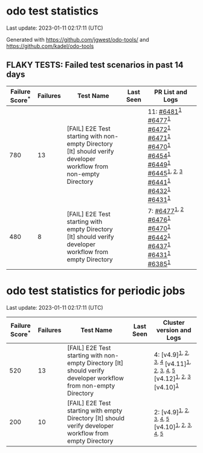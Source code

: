 # odo test statistics
Last update: 2023-01-11 02:17:11 (UTC)

Generated with https://github.com/jgwest/odo-tools/ and https://github.com/kadel/odo-tools
## FLAKY TESTS: Failed test scenarios in past 14 days
| Failure Score<sup>*</sup> | Failures | Test Name | Last Seen | PR List and Logs 
|---|---|---|---|---|
| 780 | 13 | [FAIL] E2E Test starting with non-empty Directory [It] should verify developer workflow from non-empty Directory |  | 11: [#6481](https://github.com/openshift/odo/pull/6481)<sup>[1](https://storage.googleapis.com/origin-ci-test/pr-logs/pull/redhat-developer_odo/6481/pull-ci-redhat-developer-odo-main-v4.11-integration-e2e/1612741117017591808/build-log.txt)</sup> [#6477](https://github.com/openshift/odo/pull/6477)<sup>[1](https://storage.googleapis.com/origin-ci-test/pr-logs/pull/redhat-developer_odo/6477/pull-ci-redhat-developer-odo-main-v4.11-integration-e2e/1612504345343954944/build-log.txt)</sup> [#6472](https://github.com/openshift/odo/pull/6472)<sup>[1](https://storage.googleapis.com/origin-ci-test/pr-logs/pull/redhat-developer_odo/6472/pull-ci-redhat-developer-odo-main-v4.11-integration-e2e/1611342717516779520/build-log.txt)</sup> [#6471](https://github.com/openshift/odo/pull/6471)<sup>[1](https://storage.googleapis.com/origin-ci-test/pr-logs/pull/redhat-developer_odo/6471/pull-ci-redhat-developer-odo-main-v4.11-integration-e2e/1611287391958470656/build-log.txt)</sup> [#6470](https://github.com/openshift/odo/pull/6470)<sup>[1](https://storage.googleapis.com/origin-ci-test/pr-logs/pull/redhat-developer_odo/6470/pull-ci-redhat-developer-odo-main-v4.11-integration-e2e/1611320529950609408/build-log.txt)</sup> [#6454](https://github.com/openshift/odo/pull/6454)<sup>[1](https://storage.googleapis.com/origin-ci-test/pr-logs/pull/redhat-developer_odo/6454/pull-ci-redhat-developer-odo-main-v4.11-integration-e2e/1611018605296619520/build-log.txt)</sup> [#6449](https://github.com/openshift/odo/pull/6449)<sup>[1](https://storage.googleapis.com/origin-ci-test/pr-logs/pull/redhat-developer_odo/6449/pull-ci-redhat-developer-odo-main-v4.11-integration-e2e/1610214540287414272/build-log.txt)</sup> [#6445](https://github.com/openshift/odo/pull/6445)<sup>[1](https://storage.googleapis.com/origin-ci-test/pr-logs/pull/redhat-developer_odo/6445/pull-ci-redhat-developer-odo-main-v4.11-integration-e2e/1609940889075978240/build-log.txt), [2](https://storage.googleapis.com/origin-ci-test/pr-logs/pull/redhat-developer_odo/6445/pull-ci-redhat-developer-odo-main-v4.11-integration-e2e/1609867105002328064/build-log.txt), [3](https://storage.googleapis.com/origin-ci-test/pr-logs/pull/redhat-developer_odo/6445/pull-ci-redhat-developer-odo-main-v4.11-integration-e2e/1610311121783230464/build-log.txt)</sup> [#6441](https://github.com/openshift/odo/pull/6441)<sup>[1](https://storage.googleapis.com/origin-ci-test/pr-logs/pull/redhat-developer_odo/6441/pull-ci-redhat-developer-odo-main-v4.11-integration-e2e/1609835275649814528/build-log.txt)</sup> [#6432](https://github.com/openshift/odo/pull/6432)<sup>[1](https://storage.googleapis.com/origin-ci-test/pr-logs/pull/redhat-developer_odo/6432/pull-ci-redhat-developer-odo-main-v4.11-integration-e2e/1612370157009637376/build-log.txt)</sup> [#6431](https://github.com/openshift/odo/pull/6431)<sup>[1](https://storage.googleapis.com/origin-ci-test/pr-logs/pull/redhat-developer_odo/6431/pull-ci-redhat-developer-odo-main-v4.11-integration-e2e/1609831640136159232/build-log.txt)</sup> 
| 480 | 8 | [FAIL] E2E Test starting with empty Directory [It] should verify developer workflow from empty Directory |  | 7: [#6477](https://github.com/openshift/odo/pull/6477)<sup>[1](https://storage.googleapis.com/origin-ci-test/pr-logs/pull/redhat-developer_odo/6477/pull-ci-redhat-developer-odo-main-v4.11-integration-e2e/1612366428717977600/build-log.txt), [2](https://storage.googleapis.com/origin-ci-test/pr-logs/pull/redhat-developer_odo/6477/pull-ci-redhat-developer-odo-main-v4.11-integration-e2e/1612551245619269632/build-log.txt)</sup> [#6476](https://github.com/openshift/odo/pull/6476)<sup>[1](https://storage.googleapis.com/origin-ci-test/pr-logs/pull/redhat-developer_odo/6476/pull-ci-redhat-developer-odo-main-v4.11-integration-e2e/1612269512906772480/build-log.txt)</sup> [#6470](https://github.com/openshift/odo/pull/6470)<sup>[1](https://storage.googleapis.com/origin-ci-test/pr-logs/pull/redhat-developer_odo/6470/pull-ci-redhat-developer-odo-main-v4.11-integration-e2e/1611363247049412608/build-log.txt)</sup> [#6442](https://github.com/openshift/odo/pull/6442)<sup>[1](https://storage.googleapis.com/origin-ci-test/pr-logs/pull/redhat-developer_odo/6442/pull-ci-redhat-developer-odo-main-v4.11-integration-e2e/1610194006577254400/build-log.txt)</sup> [#6437](https://github.com/openshift/odo/pull/6437)<sup>[1](https://storage.googleapis.com/origin-ci-test/pr-logs/pull/redhat-developer_odo/6437/pull-ci-redhat-developer-odo-main-v4.11-integration-e2e/1609800048135114752/build-log.txt)</sup> [#6431](https://github.com/openshift/odo/pull/6431)<sup>[1](https://storage.googleapis.com/origin-ci-test/pr-logs/pull/redhat-developer_odo/6431/pull-ci-redhat-developer-odo-main-v4.11-integration-e2e/1609831640136159232/build-log.txt)</sup> [#6385](https://github.com/openshift/odo/pull/6385)<sup>[1](https://storage.googleapis.com/origin-ci-test/pr-logs/pull/redhat-developer_odo/6385/pull-ci-redhat-developer-odo-main-v4.11-integration-e2e/1610592571338264576/build-log.txt)</sup> 


# odo test statistics for periodic jobs
Last update: 2023-01-11 02:17:11 (UTC)

| Failure Score<sup>*</sup> | Failures | Test Name | Last Seen | Cluster version and Logs 
|---|---|---|---|---|
| 520 | 13 | [FAIL] E2E Test starting with non-empty Directory [It] should verify developer workflow from non-empty Directory |  | 4: [v4.9]<sup>[1](https://storage.googleapis.com/origin-ci-test/logs/periodic-ci-redhat-developer-odo-main-v4.9-integration-e2e-periodic/1608976557911576576/build-log.txt), [2](https://storage.googleapis.com/origin-ci-test/logs/periodic-ci-redhat-developer-odo-main-v4.9-integration-e2e-periodic/1608251799217639424/build-log.txt), [3](https://storage.googleapis.com/origin-ci-test/logs/periodic-ci-redhat-developer-odo-main-v4.9-integration-e2e-periodic/1610788375357296640/build-log.txt), [4](https://storage.googleapis.com/origin-ci-test/logs/periodic-ci-redhat-developer-odo-main-v4.9-integration-e2e-periodic/1612238025192902656/build-log.txt)</sup> [v4.11]<sup>[1](https://storage.googleapis.com/origin-ci-test/logs/periodic-ci-redhat-developer-odo-main-v4.11-integration-e2e-periodic/1610063565132140544/build-log.txt), [2](https://storage.googleapis.com/origin-ci-test/logs/periodic-ci-redhat-developer-odo-main-v4.11-integration-e2e-periodic/1611875610869633024/build-log.txt), [3](https://storage.googleapis.com/origin-ci-test/logs/periodic-ci-redhat-developer-odo-main-v4.11-sbo-nightly-odo-tests/1611513193509687296/build-log.txt), [4](https://storage.googleapis.com/origin-ci-test/logs/periodic-ci-redhat-developer-odo-main-v4.11-sbo-nightly-odo-tests/1612600312726556672/build-log.txt), [5](https://storage.googleapis.com/origin-ci-test/logs/periodic-ci-redhat-developer-odo-main-v4.11-integration-e2e-periodic/1609701371467010048/build-log.txt)</sup> [v4.12]<sup>[1](https://storage.googleapis.com/origin-ci-test/logs/periodic-ci-redhat-developer-odo-main-v4.12-integration-e2e-periodic/1608614185057390592/build-log.txt), [2](https://storage.googleapis.com/origin-ci-test/logs/periodic-ci-redhat-developer-odo-main-v4.12-integration-e2e-periodic/1609701373144731648/build-log.txt), [3](https://storage.googleapis.com/origin-ci-test/logs/periodic-ci-redhat-developer-odo-main-v4.12-integration-e2e-periodic/1608251798382972928/build-log.txt)</sup> [v4.10]<sup>[1](https://storage.googleapis.com/origin-ci-test/logs/periodic-ci-redhat-developer-odo-main-v4.10-integration-e2e-periodic/1608976553310425088/build-log.txt)</sup> 
| 200 | 10 | [FAIL] E2E Test starting with empty Directory [It] should verify developer workflow from empty Directory |  | 2: [v4.9]<sup>[1](https://storage.googleapis.com/origin-ci-test/logs/periodic-ci-redhat-developer-odo-main-v4.9-integration-e2e-periodic/1608976557911576576/build-log.txt), [2](https://storage.googleapis.com/origin-ci-test/logs/periodic-ci-redhat-developer-odo-main-v4.9-integration-e2e-periodic/1611150744000401408/build-log.txt), [3](https://storage.googleapis.com/origin-ci-test/logs/periodic-ci-redhat-developer-odo-main-v4.9-integration-e2e-periodic/1610788375357296640/build-log.txt), [4](https://storage.googleapis.com/origin-ci-test/logs/periodic-ci-redhat-developer-odo-main-v4.9-integration-e2e-periodic/1611513195602644992/build-log.txt), [5](https://storage.googleapis.com/origin-ci-test/logs/periodic-ci-redhat-developer-odo-main-v4.9-integration-e2e-periodic/1610063567644528640/build-log.txt)</sup> [v4.10]<sup>[1](https://storage.googleapis.com/origin-ci-test/logs/periodic-ci-redhat-developer-odo-main-v4.10-integration-e2e-periodic/1610426161723084800/build-log.txt), [2](https://storage.googleapis.com/origin-ci-test/logs/periodic-ci-redhat-developer-odo-main-v4.10-integration-e2e-periodic/1611150740229722112/build-log.txt), [3](https://storage.googleapis.com/origin-ci-test/logs/periodic-ci-redhat-developer-odo-main-v4.10-integration-e2e-periodic/1608976553310425088/build-log.txt), [4](https://storage.googleapis.com/origin-ci-test/logs/periodic-ci-redhat-developer-odo-main-v4.10-integration-e2e-periodic/1609339044729196544/build-log.txt), [5](https://storage.googleapis.com/origin-ci-test/logs/periodic-ci-redhat-developer-odo-main-v4.10-integration-e2e-periodic/1611875610030772224/build-log.txt)</sup> 


